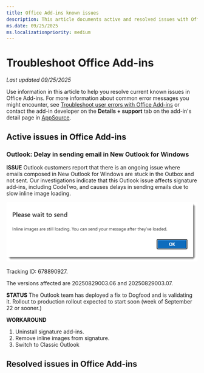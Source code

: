 ```yaml
---
title: Office Add-ins known issues
description: This article documents active and resolved issues with Office Add-ins.
ms.date: 09/25/2025
ms.localizationpriority: medium
---
```


# Troubleshoot Office Add-ins

_Last updated 09/25/2025_

Use information in this article to help you resolve current known issues in Office Add-ins.  For more information about common error messages you might encounter, see [Troubleshoot user errors with Office Add-ins](./testing/testing-and-troubleshooting) or contact the add-in developer on the **Details + support** tab on the add-in's detail page in [AppSource](https://appsource.microsoft.com).

## Active issues in Office Add-ins

### Outlook: Delay in sending email in New Outlook for Windows

**ISSUE**
Outlook customers report that there is an ongoing issue where emails composed in New Outlook for Windows are stuck in the Outbox and not sent. Our investigations indicate that this Outlook issue affects signature add-ins, including CodeTwo, and causes delays in sending emails due to slow inline image loading.

 ![Outlook images still loading error message.](../images/outlook-images-still-loading-error.png)

Tracking ID: 678890927.

The versions affected are 20250829003.06 and 20250829003.07.

**STATUS**
The Outlook team has deployed a fix to Dogfood and is validating it. Rollout to production rollout expected to start soon (week of September 22 or sooner.)

**WORKAROUND**

1. Uninstall signature add-ins.
1. Remove inline images from signature.
1. Switch to Classic Outlook

## Resolved issues in Office Add-ins

